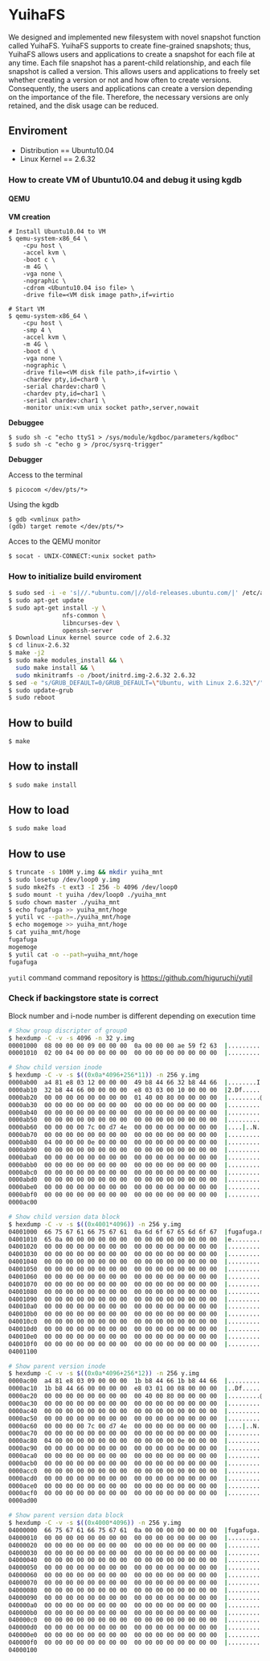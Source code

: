 # YuihaFS

We designed and implemented new filesystem with novel snapshot function called YuihaFS. YuihaFS supports to create fine-grained snapshots; thus, YuihaFS allows users and applications to create a snapshot for each file at any time. Each file snapshot has a parent-child relationship, and each file snapshot is called a version. This allows users and applications to freely set whether creating a version or not and how often to create versions. Consequently, the users and applications can create a version depending on the importance of the file. Therefore, the necessary versions are only retained, and the disk usage can be reduced.

## Enviroment

- Distribution == Ubuntu10.04
- Linux Kernel == 2.6.32

### How to create VM of Ubuntu10.04 and debug it using kgdb

<!--
#### Libvirt

**VM creation**
```bash
$ virt-install \
  --name yuiha-vm \
  --ram 4096 \
  --disk path=<VM disk image path>,size=20 \
  --vcpus 2 \
  --os-variant=ubuntu10.04 \
  --network bridge=virbr0 \
  --graphics none \
  --console pty,target_type=serial \
  --location <Ubuntu10.04 iso file> \
  --extra-args 'console=ttyS0,115200n8 serial'
```


**Debuggee**
```bash
$ sed -e "s/GRUB_CMDLINE_LINUX_DEFAULT/GRUB_CMDLINE_LINUX_DEFAULT=\"console=ttyS0,115200 kgdboc=ttyS0,115200 nokaslr\"/" /etc/default/grub | sudo tee /etc/default/grub
```

**Debugger**
To modify the guest domain file, `virsh-edit` command is used.

```bash
$ virsh edit yuiha-vm
```

Find the `domain` directive and add the option `xmlns:qemu='http://libvirt.org/schemas/domain/qemu/1.0'`.

```xml
<domain type='kvm'
        xmlns:qemu='http://libvirt.org/schemas/domain/qemu/1.0' >
```

Add a new `qemu:commandline` tag inside domain which will allow us to pass a parameter to QEMU for this guest when starting.

```xml
<domain type='kvm'
       xmlns:qemu='http://libvirt.org/schemas/domain/qemu/1.0' >
     <qemu:commandline>
          <qemu:arg value='-s'/>
     </qemu:commandline>
```
-->

#### QEMU

**VM creation**
```
# Install Ubuntu10.04 to VM
$ qemu-system-x86_64 \
	-cpu host \
	-accel kvm \
	-boot c \
	-m 4G \
	-vga none \
	-nographic \
	-cdrom <Ubuntu10.04 iso file> \
	-drive file=<VM disk image path>,if=virtio

# Start VM
$ qemu-system-x86_64 \
	-cpu host \
	-smp 4 \
	-accel kvm \
	-m 4G \
	-boot d \
	-vga none \
	-nographic \
	-drive file=<VM disk file path>,if=virtio \
	-chardev pty,id=char0 \
	-serial chardev:char0 \
	-chardev pty,id=char1 \
	-serial chardev:char1 \
	-monitor unix:<vm unix socket path>,server,nowait
```

**Debuggee**

```
$ sudo sh -c "echo ttyS1 > /sys/module/kgdboc/parameters/kgdboc"
$ sudo sh -c "echo g > /proc/sysrq-trigger"
```

**Debugger**

Access to the terminal
```
$ picocom </dev/pts/*>
```

Using the kgdb
```
$ gdb <vmlinux path>
(gdb) target remote </dev/pts/*>
```

Acces to the QEMU monitor
```
$ socat - UNIX-CONNECT:<unix socket path>
```

### How to initialize build enviroment

```bash
$ sudo sed -i -e 's|//.*ubuntu.com/|//old-releases.ubuntu.com/|' /etc/apt/sources.list
$ sudo apt-get update
$ sudo apt-get install -y \
               nfs-common \
               libncurses-dev \
               openssh-server
$ Download Linux kernel source code of 2.6.32
$ cd linux-2.6.32
$ make -j2
$ sudo make modules_install && \
  sudo make install && \
  sudo mkinitramfs -o /boot/initrd.img-2.6.32 2.6.32
$ sed -e "s/GRUB_DEFAULT=0/GRUB_DEFAULT=\"Ubuntu, with Linux 2.6.32\"/" /etc/default/grub | sudo tee /etc/default/grub
$ sudo update-grub
$ sudo reboot
```

## How to build

```bash
$ make
```

## How to install

```bash
$ sudo make install
```

## How to load

```bash
$ sudo make load
```

## How to use

```bash
$ truncate -s 100M y.img && mkdir yuiha_mnt
$ sudo losetup /dev/loop0 y.img
$ sudo mke2fs -t ext3 -I 256 -b 4096 /dev/loop0
$ sudo mount -t yuiha /dev/loop0 ./yuiha_mnt
$ sudo chown master ./yuiha_mnt
$ echo fugafuga >> yuiha_mnt/hoge
$ yutil vc --path=./yuiha_mnt/hoge
$ echo mogemoge >> yuiha_mnt/hoge
$ cat yuiha_mnt/hoge
fugafuga
mogemoge
$ yutil cat -o --path=yuiha_mnt/hoge
fugafuga
```

`yutil` command command repository is https://github.com/higuruchi/yutil

### Check if backingstore state is correct

Block number and i-node number is different depending on execution time

```bash
# Show group discripter of group0
$ hexdump -C -v -s 4096 -n 32 y.img
00001000  08 00 00 00 09 00 00 00  0a 00 00 00 ae 59 f2 63  |.............Y.c|
00001010  02 00 04 00 00 00 00 00  00 00 00 00 00 00 00 00  |................|

# Show child version inode
$ hexdump -C -v -s $((0x0a*4096+256*11)) -n 256 y.img
0000ab00  a4 81 e8 03 12 00 00 00  49 b8 44 66 32 b8 44 66  |........I.Df2.Df|
0000ab10  32 b8 44 66 00 00 00 00  e8 03 03 00 10 00 00 00  |2.Df............|
0000ab20  00 00 00 00 00 00 00 00  01 40 00 80 00 00 00 00  |.........@......|
0000ab30  00 00 00 00 00 00 00 00  00 00 00 00 00 00 00 00  |................|
0000ab40  00 00 00 00 00 00 00 00  00 00 00 00 00 00 00 00  |................|
0000ab50  00 00 00 00 00 00 00 00  00 00 00 00 00 00 00 00  |................|
0000ab60  00 00 00 00 7c 00 d7 4e  00 00 00 00 00 00 00 00  |....|..N........|
0000ab70  00 00 00 00 00 00 00 00  00 00 00 00 00 00 00 00  |................|
0000ab80  04 00 00 00 0e 00 00 00  00 00 00 00 00 00 00 00  |................|
0000ab90  00 00 00 00 00 00 00 00  00 00 00 00 00 00 00 00  |................|
0000aba0  00 00 00 00 00 00 00 00  00 00 00 00 00 00 00 00  |................|
0000abb0  00 00 00 00 00 00 00 00  00 00 00 00 00 00 00 00  |................|
0000abc0  00 00 00 00 00 00 00 00  00 00 00 00 00 00 00 00  |................|
0000abd0  00 00 00 00 00 00 00 00  00 00 00 00 00 00 00 00  |................|
0000abe0  00 00 00 00 00 00 00 00  00 00 00 00 00 00 00 00  |................|
0000abf0  00 00 00 00 00 00 00 00  00 00 00 00 00 00 00 00  |................|
0000ac00

# Show child version data block
$ hexdump -C -v -s $((0x4001*4096)) -n 256 y.img
04001000  66 75 67 61 66 75 67 61  0a 6d 6f 67 65 6d 6f 67  |fugafuga.mogemog|
04001010  65 0a 00 00 00 00 00 00  00 00 00 00 00 00 00 00  |e...............|
04001020  00 00 00 00 00 00 00 00  00 00 00 00 00 00 00 00  |................|
04001030  00 00 00 00 00 00 00 00  00 00 00 00 00 00 00 00  |................|
04001040  00 00 00 00 00 00 00 00  00 00 00 00 00 00 00 00  |................|
04001050  00 00 00 00 00 00 00 00  00 00 00 00 00 00 00 00  |................|
04001060  00 00 00 00 00 00 00 00  00 00 00 00 00 00 00 00  |................|
04001070  00 00 00 00 00 00 00 00  00 00 00 00 00 00 00 00  |................|
04001080  00 00 00 00 00 00 00 00  00 00 00 00 00 00 00 00  |................|
04001090  00 00 00 00 00 00 00 00  00 00 00 00 00 00 00 00  |................|
040010a0  00 00 00 00 00 00 00 00  00 00 00 00 00 00 00 00  |................|
040010b0  00 00 00 00 00 00 00 00  00 00 00 00 00 00 00 00  |................|
040010c0  00 00 00 00 00 00 00 00  00 00 00 00 00 00 00 00  |................|
040010d0  00 00 00 00 00 00 00 00  00 00 00 00 00 00 00 00  |................|
040010e0  00 00 00 00 00 00 00 00  00 00 00 00 00 00 00 00  |................|
040010f0  00 00 00 00 00 00 00 00  00 00 00 00 00 00 00 00  |................|
04001100

# Show parent version inode
$ hexdump -C -v -s $((0x0a*4096+256*12)) -n 256 y.img
0000ac00  a4 81 e8 03 09 00 00 00  1b b8 44 66 1b b8 44 66  |..........Df..Df|
0000ac10  1b b8 44 66 00 00 00 00  e8 03 01 00 08 00 00 00  |..Df............|
0000ac20  00 00 00 00 00 00 00 00  00 40 00 80 00 00 00 00  |.........@......|
0000ac30  00 00 00 00 00 00 00 00  00 00 00 00 00 00 00 00  |................|
0000ac40  00 00 00 00 00 00 00 00  00 00 00 00 00 00 00 00  |................|
0000ac50  00 00 00 00 00 00 00 00  00 00 00 00 00 00 00 00  |................|
0000ac60  00 00 00 00 7c 00 d7 4e  00 00 00 00 00 00 00 00  |....|..N........|
0000ac70  00 00 00 00 00 00 00 00  00 00 00 00 00 00 00 00  |................|
0000ac80  04 00 00 00 00 00 00 00  00 00 00 00 0e 00 00 00  |................|
0000ac90  00 00 00 00 00 00 00 00  00 00 00 00 00 00 00 00  |................|
0000aca0  00 00 00 00 00 00 00 00  00 00 00 00 00 00 00 00  |................|
0000acb0  00 00 00 00 00 00 00 00  00 00 00 00 00 00 00 00  |................|
0000acc0  00 00 00 00 00 00 00 00  00 00 00 00 00 00 00 00  |................|
0000acd0  00 00 00 00 00 00 00 00  00 00 00 00 00 00 00 00  |................|
0000ace0  00 00 00 00 00 00 00 00  00 00 00 00 00 00 00 00  |................|
0000acf0  00 00 00 00 00 00 00 00  00 00 00 00 00 00 00 00  |................|
0000ad00

# Show parent version data block
$ hexdump -C -v -s $((0x4000*4096)) -n 256 y.img
04000000  66 75 67 61 66 75 67 61  0a 00 00 00 00 00 00 00  |fugafuga........|
04000010  00 00 00 00 00 00 00 00  00 00 00 00 00 00 00 00  |................|
04000020  00 00 00 00 00 00 00 00  00 00 00 00 00 00 00 00  |................|
04000030  00 00 00 00 00 00 00 00  00 00 00 00 00 00 00 00  |................|
04000040  00 00 00 00 00 00 00 00  00 00 00 00 00 00 00 00  |................|
04000050  00 00 00 00 00 00 00 00  00 00 00 00 00 00 00 00  |................|
04000060  00 00 00 00 00 00 00 00  00 00 00 00 00 00 00 00  |................|
04000070  00 00 00 00 00 00 00 00  00 00 00 00 00 00 00 00  |................|
04000080  00 00 00 00 00 00 00 00  00 00 00 00 00 00 00 00  |................|
04000090  00 00 00 00 00 00 00 00  00 00 00 00 00 00 00 00  |................|
040000a0  00 00 00 00 00 00 00 00  00 00 00 00 00 00 00 00  |................|
040000b0  00 00 00 00 00 00 00 00  00 00 00 00 00 00 00 00  |................|
040000c0  00 00 00 00 00 00 00 00  00 00 00 00 00 00 00 00  |................|
040000d0  00 00 00 00 00 00 00 00  00 00 00 00 00 00 00 00  |................|
040000e0  00 00 00 00 00 00 00 00  00 00 00 00 00 00 00 00  |................|
040000f0  00 00 00 00 00 00 00 00  00 00 00 00 00 00 00 00  |................|
04000100
```


